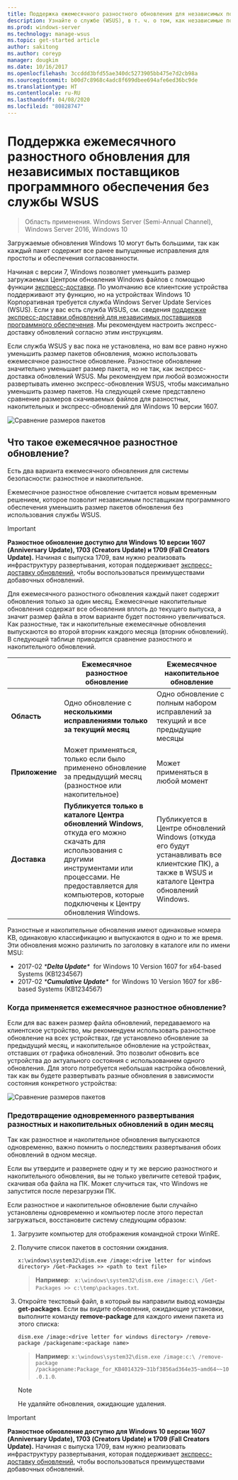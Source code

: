 ```yaml
---
title: Поддержка ежемесячного разностного обновления для независимых поставщиков программного обеспечения без службы WSUS
description: Узнайте о службе (WSUS), в т. ч. о том, как независимые поставщики программного обеспечения могут временно применять ежемесячное разностное обновление вместо экспресс-доставки WSUS для уменьшения размера пакета.
ms.prod: windows-server
ms.technology: manage-wsus
ms.topic: get-started article
author: sakitong
ms.author: coreyp
manager: dougkim
ms.date: 10/16/2017
ms.openlocfilehash: 3ccddd3bfd55ae340dc5273905bb475e7d2cb98a
ms.sourcegitcommit: b00d7c8968c4adc8f699dbee694afe6ed36bc9de
ms.translationtype: HT
ms.contentlocale: ru-RU
ms.lasthandoff: 04/08/2020
ms.locfileid: "80828747"
---
```

# <a name="monthly-delta-update-isv-support-without-wsus"></a>Поддержка ежемесячного разностного обновления для независимых поставщиков программного обеспечения без службы WSUS

>Область применения. Windows Server (Semi-Annual Channel), Windows Server 2016, Windows 10

Загружаемые обновления Windows 10 могут быть большими, так как каждый пакет содержит все ранее выпущенные исправления для простоты и обеспечения согласованности.  

Начиная с версии 7, Windows позволяет уменьшить размер загружаемых Центром обновления Windows файлов с помощью функции [экспресс-доставки](https://technet.microsoft.com/library/cc708456(v=ws.10).aspx#Anchor_2). По умолчанию все клиентские устройства поддерживают эту функцию, но на устройствах Windows 10 Корпоративная требуется служба Windows Server Update Services (WSUS). Если у вас есть служба WSUS, см. сведения [поддержке экспресс-доставки обновлений для независимых поставщиков программного обеспечения](express-update-delivery-ISV-support.md). Мы рекомендуем настроить экспресс-доставку обновлений согласно этим инструкциям. 

Если служба WSUS у вас пока не установлена, но вам все равно нужно уменьшить размер пакетов обновления, можно использовать ежемесячное разностное обновление. Разностное обновление значительно уменьшает размер пакета, но не так, как экспресс-доставка обновлений WSUS. Мы рекомендуем при любой возможности развертывать именно экспресс-обновления WSUS, чтобы максимально уменьшить размер пакетов. На следующей схеме представлено сравнение размеров скачиваемых файлов для разностных, накопительных и экспресс-обновлений для Windows 10 версии 1607.

![Сравнение размеров пакетов](../../media/express-update-delivery-isv-support/delta-1.png)

## <a name="what-is-monthly-delta-update"></a>Что такое ежемесячное разностное обновление?

Есть два варианта ежемесячного обновления для системы безопасности: разностное и накопительное.

Ежемесячное разностное обновление считается новым временным решением, которое позволит независимым поставщикам программного обеспечения уменьшить размер пакетов обновления без использования службы WSUS.

>[!IMPORTANT]
>**Разностное обновление доступно для Windows 10 версии 1607 (Anniversary Update), 1703 (Creators Update) и 1709 (Fall Creators Update).** Начиная с выпуска 1709, вам нужно реализовать инфраструктуру развертывания, которая поддерживает [экспресс-доставку обновлений](express-update-delivery-ISV-support.md), чтобы воспользоваться преимуществами добавочных обновлений.

Для ежемесячного разностного обновления каждый пакет содержит обновления только за один месяц. Ежемесячные накопительные обновления содержат все обновления вплоть до текущего выпуска, а значит размер файла в этом варианте будет постоянно увеличиваться. Как разностные, так и накопительные ежемесячные обновления выпускаются во второй вторник каждого месяца (вторник обновлений). В следующей таблице приводится сравнение разностного и накопительного обновлений.

|                    | Ежемесячное **разностное** обновление                                                                                                                                                                                                       | Ежемесячное **накопительное** обновление                                                                                                                                                                                             |
|--------------------|--------------------------------------------------------------------------------------------------------------------------------------------------------------------------------------------------------------------------------|---------------------------------------------------------------------------------------------------------------------------------------------------------------------------------------------------------------------------|
| **Область**          | Одно обновление с **несколькими исправлениями только за текущий месяц**                                                                                                                                                                           | Одно обновление с полным набором исправлений за текущий и все предыдущие месяцы                                                                                                                                                   |
| **Приложение**    | Может применяться, только если было применено обновление за предыдущий месяц (разностное или накопительное)                                                                                                                                           | Может применяться в любой момент                                                                                                                                                                                                |
| **Доставка**       | **Публикуется только в каталоге Центра обновлений Windows**, откуда его можно скачать для использования с другими инструментами или процессами. Не предоставляется для компьютеров, которые подключены к Центру обновления Windows.                                                         | Публикуется в Центре обновлений Windows (откуда его будут устанавливать все клиентские ПК), а также в WSUS и каталоге Центра обновлений Windows.                                                                                                                |

Разностные и накопительные обновления имеют одинаковые номера KB, одинаковую классификацию и выпускаются в одно и то же время. Эти обновления можно различить по заголовку в каталоге или по имени MSU:

- 2017-02 *\***Delta Update**\**  for Windows 10 Version 1607 for x64-based Systems (KB1234567)
- 2017-02 *\***Cumulative Update**\**  for Windows 10 Version 1607 for x86-based Systems (KB1234567)                                                                                                                                                                                                                                                                                                                                                                                                                                                                                                                                                                                                                                                                                                                                                                                                                                                                                      

### <a name="when-to-use-monthly-delta-update"></a>Когда применяется ежемесячное разностное обновление?

Если для вас важен размер файла обновлений, передаваемого на клиентское устройство, мы рекомендуем использовать разностное обновление на всех устройствах, где установлено обновление за предыдущий месяц, и накопительное обновление на устройствах, отставших от графика обновлений. Это позволит обновить все устройства до актуального состояния с использованием одного обновления. Для этого потребуется небольшая настройка обновлений, так как вы будете развертывать разные обновления в зависимости состояния конкретного устройства:

![Сравнение размеров пакетов](../../media/express-update-delivery-isv-support/delta-2.png)

### <a name="prevent-deployment-of-delta-and-cumulative-updates-in-the-same-month"></a>Предотвращение одновременного развертывания разностных и накопительных обновлений в один месяц

Так как разностное и накопительное обновления выпускаются одновременно, важно помнить о последствиях развертывания обоих обновлений в одном месяце.

Если вы утвердите и развернете одну и ту же версию разностного и накопительного обновления, вы не только увеличите сетевой трафик, скачивая оба файла на ПК. Может случиться так, что Windows не запустится после перезагрузки ПК.

Если разностное и накопительное обновление были случайно установлены одновременно и компьютер после этого перестал загружаться, восстановите систему следующим образом:

1. Загрузите компьютер для отображения командной строки WinRE.
2. Получите список пакетов в состоянии ожидания.

    `x:\windows\system32\dism.exe /image:<drive letter for windows directory> /Get-Packages >> <path to text file>`
 
    > **Например**: ` x:\windows\system32\dism.exe /image:c:\ /Get-Packages >> c:\temp\packages.txt`.
 
3. Откройте текстовый файл, в который вы направили вывод команды **get-packages**. Если вы видите обновления, ожидающие установки, выполните команду **remove-package** для каждого имени пакета из этого списка:
 
   `dism.exe /image:<drive letter for windows directory> /remove-package /packagename:<package name>`
 
    > **Например**: `x:\windows\system32\dism.exe /image:c:\ /remove-package /packagename:Package_for_KB4014329~31bf3856ad364e35~amd64~~10.0.1.0`.
 
    >[!NOTE]
    >Не удаляйте обновления, ожидающие удаления.

>[!IMPORTANT]
>**Разностное обновление доступно для Windows 10 версии 1607 (Anniversary Update), 1703 (Creators Update) и 1709 (Fall Creators Update).** Начиная с выпуска 1709, вам нужно реализовать инфраструктуру развертывания, которая поддерживает [экспресс-доставку обновлений](express-update-delivery-ISV-support.md), чтобы воспользоваться преимуществами добавочных обновлений.

